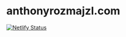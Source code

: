 # anthonyrozmajzl.com

[![Netlify Status](https://api.netlify.com/api/v1/badges/27d6068d-fed9-4c52-ba94-91ed7528f72d/deploy-status)](https://app.netlify.com/sites/gracious-feynman-a58054/deploys)

